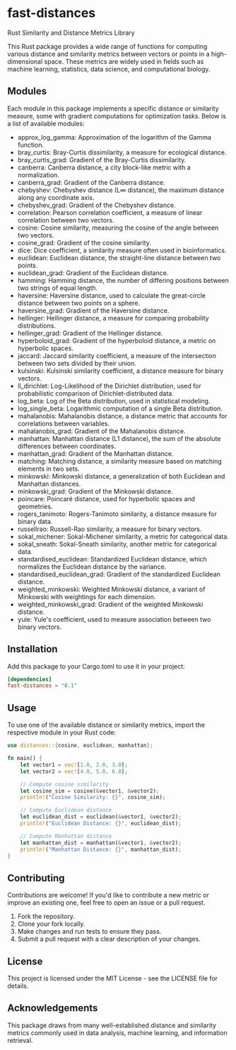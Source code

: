 # fast-distances

Rust Similarity and Distance Metrics Library

This Rust package provides a wide range of functions for computing various distance and similarity metrics between vectors or points in a high-dimensional space. These metrics are widely used in fields such as machine learning, statistics, data science, and computational biology.

## Modules

Each module in this package implements a specific distance or similarity measure, some with gradient computations for optimization tasks. Below is a list of available modules:

* approx_log_gamma: Approximation of the logarithm of the Gamma function.
* bray_curtis: Bray-Curtis dissimilarity, a measure for ecological distance.
* bray_curtis_grad: Gradient of the Bray-Curtis dissimilarity.
* canberra: Canberra distance, a city block-like metric with a normalization.
* canberra_grad: Gradient of the Canberra distance.
* chebyshev: Chebyshev distance (L∞ distance), the maximum distance along any coordinate axis.
* chebyshev_grad: Gradient of the Chebyshev distance.
* correlation: Pearson correlation coefficient, a measure of linear correlation between two vectors.
* cosine: Cosine similarity, measuring the cosine of the angle between two vectors.
* cosine_grad: Gradient of the cosine similarity.
* dice: Dice coefficient, a similarity measure often used in bioinformatics.
* euclidean: Euclidean distance, the straight-line distance between two points.
* euclidean_grad: Gradient of the Euclidean distance.
* hamming: Hamming distance, the number of differing positions between two strings of equal length.
* haversine: Haversine distance, used to calculate the great-circle distance between two points on a sphere.
* haversine_grad: Gradient of the Haversine distance.
* hellinger: Hellinger distance, a measure for comparing probability distributions.
* hellinger_grad: Gradient of the Hellinger distance.
* hyperboloid_grad: Gradient of the hyperboloid distance, a metric on hyperbolic spaces.
* jaccard: Jaccard similarity coefficient, a measure of the intersection between two sets divided by their union.
* kulsinski: Kulsinski similarity coefficient, a distance measure for binary vectors.
* ll_dirichlet: Log-Likelihood of the Dirichlet distribution, used for probabilistic comparison of Dirichlet-distributed data.
* log_beta: Log of the Beta distribution, used in statistical modeling.
* log_single_beta: Logarithmic computation of a single Beta distribution.
* mahalanobis: Mahalanobis distance, a distance metric that accounts for correlations between variables.
* mahalanobis_grad: Gradient of the Mahalanobis distance.
* manhattan: Manhattan distance (L1 distance), the sum of the absolute differences between coordinates.
* manhattan_grad: Gradient of the Manhattan distance.
* matching: Matching distance, a similarity measure based on matching elements in two sets.
* minkowski: Minkowski distance, a generalization of both Euclidean and Manhattan distances.
* minkowski_grad: Gradient of the Minkowski distance.
* poincare: Poincaré distance, used for hyperbolic spaces and geometries.
* rogers_tanimoto: Rogers-Tanimoto similarity, a distance measure for binary data.
* russellrao: Russell-Rao similarity, a measure for binary vectors.
* sokal_michener: Sokal-Michener similarity, a metric for categorical data.
* sokal_sneath: Sokal-Sneath similarity, another metric for categorical data.
* standardised_euclidean: Standardized Euclidean distance, which normalizes the Euclidean distance by the variance.
* standardised_euclidean_grad: Gradient of the standardized Euclidean distance.
* weighted_minkowski: Weighted Minkowski distance, a variant of Minkowski with weightings for each dimension.
* weighted_minkowski_grad: Gradient of the weighted Minkowski distance.
* yule: Yule's coefficient, used to measure association between two binary vectors.


## Installation

Add this package to your Cargo.toml to use it in your project:

```toml
[dependencies]
fast-distances = "0.1"
```

## Usage

To use one of the available distance or similarity metrics, import the respective module in your Rust code:

```rust
use distances::{cosine, euclidean, manhattan};

fn main() {
    let vector1 = vec![1.0, 2.0, 3.0];
    let vector2 = vec![4.0, 5.0, 6.0];

    // Compute cosine similarity
    let cosine_sim = cosine(&vector1, &vector2);
    println!("Cosine Similarity: {}", cosine_sim);

    // Compute Euclidean distance
    let euclidean_dist = euclidean(&vector1, &vector2);
    println!("Euclidean Distance: {}", euclidean_dist);

    // Compute Manhattan distance
    let manhattan_dist = manhattan(&vector1, &vector2);
    println!("Manhattan Distance: {}", manhattan_dist);
}
```

## Contributing

Contributions are welcome! If you'd like to contribute a new metric or improve an existing one, feel free to open an issue or a pull request.

1. Fork the repository.
2. Clone your fork locally.
3. Make changes and run tests to ensure they pass.
4. Submit a pull request with a clear description of your changes.

## License

This project is licensed under the MIT License - see the LICENSE file for details.

## Acknowledgements

This package draws from many well-established distance and similarity metrics commonly used in data analysis, machine learning, and information retrieval.